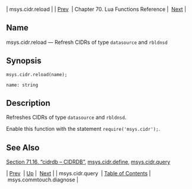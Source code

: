 | msys.cidr.reload |
| [Prev](lua.ref.msys.cidr.query)  | Chapter 70. Lua Functions Reference |  [Next](lua.ref.msys.commtouch.diagnose) |

<a name="lua.ref.msys.cidr.reload"></a>
## Name

msys.cidr.reload — Refresh CIDRs of type `datasource` and `rbldnsd`

<a name="idp17730672"></a>
## Synopsis

`msys.cidr.reload(name);`

`name: string`<a name="idp17733632"></a>
## Description

Refreshes CIDRs of type `datasource` and `rbldnsd`.

Enable this function with the statement `require('msys.cidr');`.

<a name="idp17737232"></a>
## See Also

[Section 71.16, “cidrdb – CIDRDB”](modules.cidrdb "71.16. cidrdb – CIDRDB"), [msys.cidr.define](lua.ref.msys.cidr.define "msys.cidr.define"), [msys.cidr.query](lua.ref.msys.cidr.query "msys.cidr.query")

| [Prev](lua.ref.msys.cidr.query)  | [Up](lua.function.details) |  [Next](lua.ref.msys.commtouch.diagnose) |
| msys.cidr.query  | [Table of Contents](index) |  msys.commtouch.diagnose |

